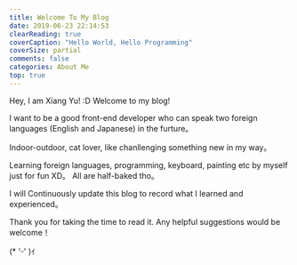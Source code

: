 ```yaml
---
title: Welcome To My Blog
date: 2019-06-23 22:14:53
clearReading: true
coverCaption: "Hello World, Hello Programming"
coverSize: partial
comments: false
categories: About Me
top: true
---
```

Hey, I am Xiang Yu! :D Welcome to my blog!

I want to be a good front-end developer who can speak two foreign languages
(English and Japanese) in the furture。

<!--more-->

Indoor-outdoor, cat lover, like chanllenging something new in my way。

Learning foreign languages, programming, keyboard, painting etc by myself just for fun XD。
All are half-baked tho。

I will Continuously update this blog to record what I learned and experienced。

Thank you for taking the time to read it. Any helpful suggestions would be welcome！

(* 'ᵕ' )ｲ
